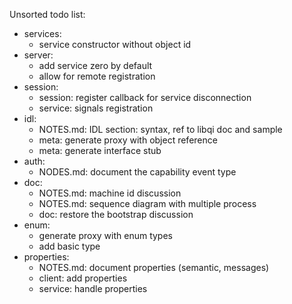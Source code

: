 Unsorted todo list:
- services:
    - service constructor without object id
- server:
    - add service zero by default
    - allow for remote registration
- session:
    - session: register callback for service disconnection
    - service: signals registration
- idl:
    - NOTES.md: IDL section: syntax, ref to libqi doc and sample
    - meta: generate proxy with object reference
    - meta: generate interface stub
- auth:
    - NODES.md: document the capability event type
- doc:
    - NOTES.md: machine id discussion
    - NOTES.md: sequence diagram with multiple process
    - doc: restore the bootstrap discussion
- enum:
    - generate proxy with enum types
    - add basic type
- properties:
    - NOTES.md: document properties (semantic, messages)
    - client: add properties
    - service: handle properties

